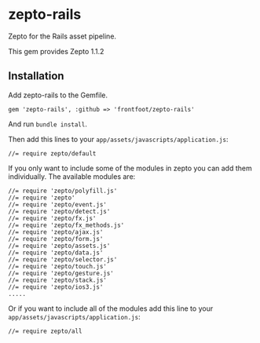 # zepto-rails

Zepto for the Rails asset pipeline.

This gem provides Zepto 1.1.2

## Installation

Add zepto-rails to the Gemfile.

```
gem 'zepto-rails', :github => 'frontfoot/zepto-rails'
```

And run `bundle install`.

Then add this lines to your `app/assets/javascripts/application.js`:

```
//= require zepto/default
```

If you only want to include some of the modules in zepto you can add them individually. The available modules are:

```
//= require 'zepto/polyfill.js'
//= require 'zepto'
//= require 'zepto/event.js'
//= require 'zepto/detect.js'
//= require 'zepto/fx.js'
//= require 'zepto/fx_methods.js'
//= require 'zepto/ajax.js'
//= require 'zepto/form.js'
//= require 'zepto/assets.js'
//= require 'zepto/data.js'
//= require 'zepto/selector.js'
//= require 'zepto/touch.js'
//= require 'zepto/gesture.js'
//= require 'zepto/stack.js'
//= require 'zepto/ios3.js'
.....
```

Or if you want to include all of the modules add this line to your `app/assets/javascripts/application.js`:

```
//= require zepto/all
```
